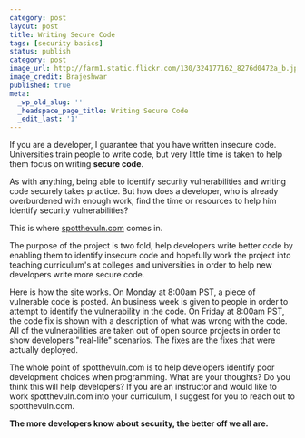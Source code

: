 ```yaml
---
category: post
layout: post
title: Writing Secure Code
tags: [security basics]
status: publish
category: post
image_url: http://farm1.static.flickr.com/130/324177162_8276d0472a_b.jpg
image_credit: Brajeshwar
published: true
meta:
  _wp_old_slug: ''
  _headspace_page_title: Writing Secure Code
  _edit_last: '1'
---
```

If you are a developer, I guarantee that you have written insecure code. Universities train people to write code, but very little time is taken to help them focus on writing **secure code**.

As with anything, being able to identify security vulnerabilities and writing code securely takes practice. But how does a developer, who is already overburdened with enough work, find the time or resources to help him identify security vulnerabilities?

This is where [spotthevuln.com](https://github.com/bhardin/spotthevuln) comes in.

The purpose of the project is two fold, help developers write better code by enabling them to identify insecure code and hopefully work the project into teaching curriculum's at colleges and universities in order to help new developers write more secure code.

Here is how the site works. On Monday at 8:00am PST, a piece of vulnerable code is posted. An business week is given to people in order to attempt to identify the vulnerability in the code. On Friday at 8:00am PST, the code fix is shown with a description of what was wrong with the code. All of the vulnerabilities are taken out of open source projects in order to show developers "real-life" scenarios. The fixes are the fixes that were actually deployed.

The whole point of spotthevuln.com is to help developers identify poor development choices when programming. What are your thoughts? Do you think this will help developers? If you are an instructor and would like to work spotthevuln.com into your curriculum, I suggest for you to reach out to spotthevuln.com.

**The more developers know about security, the better off we all are.**
